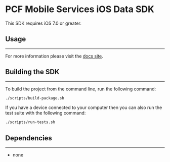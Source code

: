 # PCF Mobile Services iOS Data SDK

This SDK requires iOS 7.0 or greater.

## Usage
---

For more information please visit the [docs site](http://docs.pivotal.io/mobile/data/ios).

## Building the SDK
---

To build the project from the command line, run the following command:

```bash
./scripts/build-package.sh
```

If you have a device connected to your computer then you can also run the test suite with the following command:

```bash
./scripts/run-tests.sh
```

## Dependencies
---

 * none